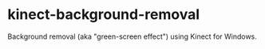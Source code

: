 kinect-background-removal
=========================

Background removal (aka "green-screen effect") using Kinect for Windows.
